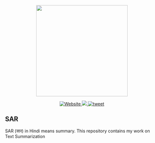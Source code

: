 <p align="center">
    <br>
    <img src="https://github.com/d0r1h/SAR/blob/main/assets/logo.png" width="300"/>
    <br>
<p>
  
<p align="center">
    <a href="https://huggingface.co/spaces/d0r1h/Hindi_News_Summarizer">
    <img alt="Website" src="https://img.shields.io/website?down_color=red&down_message=offline&up_color=yellow&up_message=online&url=https%3A%2F%2Fhuggingface.co%2Fspaces%2Fd0r1h%2FHindi_News_Summarizer">
    </a>
    <a href="https://hits.seeyoufarm.com"><img src="https://hits.seeyoufarm.com/api/count/incr/badge.svg?url=https%3A%2F%2Fgithub.com%2Fd0r1h%2FSAR&count_bg=%2379C83D&title_bg=%23555555&icon=googlenews.svg&icon_color=%23E7E7E7&title=hits&edge_flat=false"/>
    </a>
    <a href="https://twitter.com/intent/tweet?text=Wow:&url=https%3A%2F%2Fgithub.com%2Fd0r1h%2FSAR%2F">
    <img alt="tweet" src="https://img.shields.io/twitter/url?url=https%3A%2F%2Fgithub.com%2Fd0r1h%2FSAR%2F">
    </a>
  </p>

## SAR

SAR (सार) in Hindi means summary. This repository contains my work on Text Summarization 




